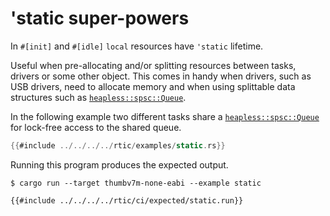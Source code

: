 # 'static super-powers

In `#[init]` and `#[idle]` `local` resources have `'static` lifetime.

Useful when pre-allocating and/or splitting resources between tasks, drivers or some other object. This comes in handy when drivers, such as USB drivers, need to allocate memory and when using splittable data structures such as [`heapless::spsc::Queue`].

In the following example two different tasks share a [`heapless::spsc::Queue`] for lock-free access to the shared queue.

[`heapless::spsc::Queue`]: https://docs.rs/heapless/0.7.5/heapless/spsc/struct.Queue.html

``` rust
{{#include ../../../../rtic/examples/static.rs}}
```

Running this program produces the expected output.

``` console
$ cargo run --target thumbv7m-none-eabi --example static
```

``` console
{{#include ../../../../rtic/ci/expected/static.run}}
```
